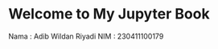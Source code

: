 # Welcome to My Jupyter Book

Nama : Adib Wildan Riyadi
NIM  : 230411100179

```{tableofcontents}
```